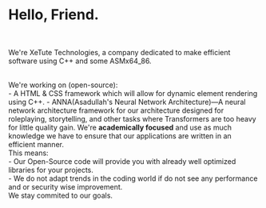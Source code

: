 <h1><strong>Hello, Friend.</strong></h1><br>
<p>We're XeTute Technologies, a company dedicated to make efficient software using C++ and some ASMx64_86.</p><br>
We're working on (open-source):<br>
- A HTML & CSS framework which will allow for dynamic element rendering using C++.
- ANNA(Asadullah's Neural Network Architecture)—A neural network architecture framework for our architecture designed for roleplaying, storytelling, and other tasks where Transformers are too heavy for little quality gain.
We're <strong>academically focused</strong> and use as much knowledge we have to ensure that our applications are written in an efficient manner.<br>
This means:<br>
- Our Open-Source code will provide you with already well optimized libraries for your projects.<br>
- We do not adapt trends in the coding world if do not see any performance and or security wise improvement.<br>
We stay commited to our goals.
